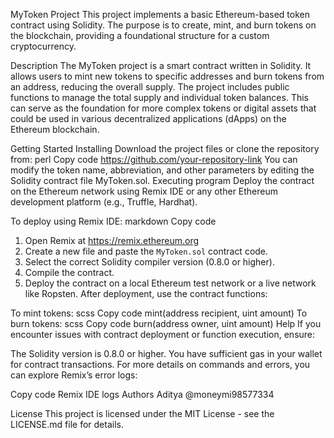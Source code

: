 MyToken Project
This project implements a basic Ethereum-based token contract using Solidity. The purpose is to create, mint, and burn tokens on the blockchain, providing a foundational structure for a custom cryptocurrency.

Description
The MyToken project is a smart contract written in Solidity. It allows users to mint new tokens to specific addresses and burn tokens from an address, reducing the overall supply. The project includes public functions to manage the total supply and individual token balances. This can serve as the foundation for more complex tokens or digital assets that could be used in various decentralized applications (dApps) on the Ethereum blockchain.

Getting Started
Installing
Download the project files or clone the repository from:
perl
Copy code
https://github.com/your-repository-link
You can modify the token name, abbreviation, and other parameters by editing the Solidity contract file MyToken.sol.
Executing program
Deploy the contract on the Ethereum network using Remix IDE or any other Ethereum development platform (e.g., Truffle, Hardhat).

To deploy using Remix IDE:
markdown
Copy code
1. Open Remix at https://remix.ethereum.org
2. Create a new file and paste the `MyToken.sol` contract code.
3. Select the correct Solidity compiler version (0.8.0 or higher).
4. Compile the contract.
5. Deploy the contract on a local Ethereum test network or a live network like Ropsten.
After deployment, use the contract functions:

To mint tokens:
scss
Copy code
mint(address recipient, uint amount)
To burn tokens:
scss
Copy code
burn(address owner, uint amount)
Help
If you encounter issues with contract deployment or function execution, ensure:

The Solidity version is 0.8.0 or higher.
You have sufficient gas in your wallet for contract transactions.
For more details on commands and errors, you can explore Remix’s error logs:

Copy code
Remix IDE logs
Authors
Aditya
@moneymi98577334


License
This project is licensed under the MIT License - see the LICENSE.md file for details.

